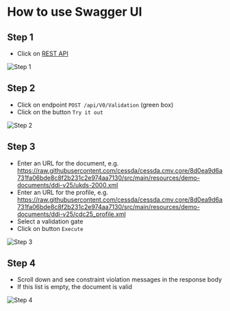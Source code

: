 # How to use Swagger UI

## Step 1

* Click on [REST API](../api/swagger)

![Step 1](../images/uml/swagger-tutorial-01.png)

## Step 2

* Click on endpoint `POST /api/V0/Validation` (green box)
* Click on the button `Try it out`

![Step 2](../images/user-documentation/swagger-tutorial-02.png)

## Step 3

* Enter an URL for the document, e.g.
  <https://raw.githubusercontent.com/cessda/cessda.cmv.core/8d0ea9d6a731fa06bde8c8f2b231c2e974aa7130/src/main/resources/demo-documents/ddi-v25/ukds-2000.xml>
* Enter an URL for the profile, e.g.
  <https://raw.githubusercontent.com/cessda/cessda.cmv.core/8d0ea9d6a731fa06bde8c8f2b231c2e974aa7130/src/main/resources/demo-documents/ddi-v25/cdc25_profile.xml>
* Select a validation gate
* Click on button `Execute`

![Step 3](../images/user-documentation/swagger-tutorial-03.png)

## Step 4

* Scroll down and see constraint violation messages in the response body
* If this list is empty, the document is valid

![Step 4](../images/user-documentation/swagger-tutorial-04.png)
